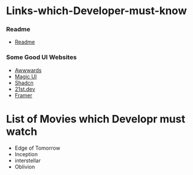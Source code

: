 # Links-which-Developer-must-know

### Readme
- [Readme](https://www.readme.so)

### Some Good UI Websites
- [Awwwards](https://www.awwwards.com/)
- [Magic UI](https://magicui.design/)
- [Shadcn](https://ui.shadcn.com/)
- [21st.dev](https://21st.dev/)
- [Framer](https://www.framer.com/)


# List of Movies which Developr must watch 
- Edge of Tomorrow
- Inception
- interstellar
- Oblivion

